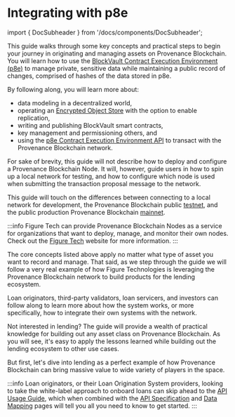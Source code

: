 # Integrating with p8e

import { DocSubheader } from '/docs/components/DocSubheader';

<DocSubheader text="A practical guide for integrating with p8e"
/>

This guide walks through some key concepts and practical steps to begin your journey in originating and managing assets on Provenance Blockchain. You will learn how to use the [BlockVault Contract Execution Environment (p8e)](https://docs.provenance.io/p8e/overview) to manage private, sensitive data while maintaining a public record of changes, comprised of hashes of the data stored in p8e.

By following along, you will learn more about:

- data modeling in a decentralized world,
- operating an [Encrypted Object Store](https://github.com/provenance-io/object-store) with the option to enable replication,
- writing and publishing BlockVault smart contracts,
- key management and permissioning others, and
- using the [p8e Contract Execution Environment API](https://github.com/provenance-io/p8e-cee-api) to transact with the Provenance Blockchain network.

For sake of brevity, this guide will not describe how to deploy and configure a Provenance Blockchain Node. It will, however, guide users in how to spin up a local network for testing, and how to configure which node is used when submitting the transaction proposal message to the network.

This guide will touch on the differences between connecting to a local network for development, the Provenance Blockchain public [testnet](https://github.com/provenance-io/testnet), and the public production Provenance Blockchain [mainnet](https://github.com/provenance-io/mainnet).

:::info
Figure Tech can provide Provenance Blockchain Nodes as a service for organizations that want to deploy, manage, and monitor their own nodes. Check out the [Figure Tech](https://www.figure.tech/) website for more information.
:::

The core concepts listed above apply no matter what type of asset you want to record and manage. That said, as we step through the guide we will follow a very real example of how Figure Technologies is leveraging the Provenance Blockchain network to build products for the lending ecosystem.

Loan originators, third-party validators, loan servicers, and investors can follow along to learn more about how the system works, or more specifically, how to integrate their own systems with the network.

Not interested in lending? The guide will provide a wealth of practical knowledge for building out any asset class on Provenance Blockchain. As you will see, it's easy to apply the lessons learned while building out the lending ecosystem to other use cases.

But first, let's dive into lending as a perfect example of how Provenance Blockchain can bring massive value to wide variety of players in the space.

:::info
Loan originators, or their Loan Origination System providers, looking to take the white-label approach to onboard loans can skip ahead to the [API Usage Guide](loan-onboarding-service/api-usage-guide/), which when combined with the [API Specification](loan-onboarding-service/api-specification/) and [Data Mapping](lending-ecosystem/data-mapping.md) pages will tell you all you need to know to get started.
:::

